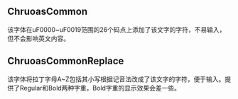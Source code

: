 ## ChruoasCommon

该字体在uF0000~uF0019范围的26个码点上添加了该文字的字符，不易输入，但不会影响英文内容。

## ChruoasCommonReplace

该字体将拉丁字母A~Z包括其小写根据记音法改成了该文字的字符，便于输入。提供了Regular和Bold两种字重，Bold字重的显示效果会差一些。